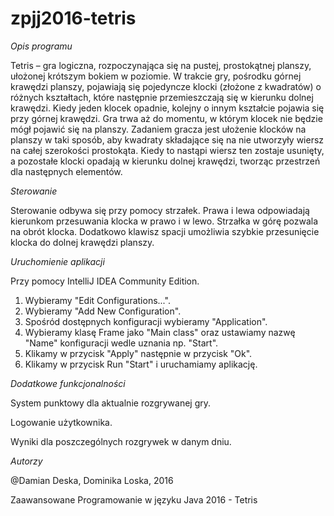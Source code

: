 # zpjj2016-tetris
*Opis programu*

Tetris – gra logiczna, rozpoczynająca się na pustej, prostokątnej planszy, ułożonej krótszym bokiem w poziomie. W trakcie gry, pośrodku górnej krawędzi planszy, pojawiają się pojedyncze klocki (złożone z kwadratów) o różnych kształtach, które następnie przemieszczają się w kierunku dolnej krawędzi. Kiedy jeden klocek opadnie, kolejny o innym kształcie pojawia się przy górnej krawędzi. Gra trwa aż do momentu, w którym klocek nie będzie mógł pojawić się na planszy. Zadaniem gracza jest ułożenie klocków na planszy w taki sposób, aby kwadraty składające się na nie utworzyły wiersz na całej szerokości prostokąta. Kiedy to nastąpi wiersz ten zostaje usunięty, a pozostałe klocki opadają w kierunku dolnej krawędzi, tworząc przestrzeń dla następnych elementów. 

*Sterowanie*

Sterowanie odbywa się przy pomocy strzałek. Prawa i lewa odpowiadają kierunkom przesuwania klocka w prawo i w lewo. Strzałka w górę pozwala na obrót klocka. Dodatkowo klawisz spacji umożliwia szybkie przesunięcie klocka do dolnej krawędzi planszy.

*Uruchomienie aplikacji*

Przy pomocy IntelliJ IDEA Community Edition.

1. Wybieramy "Edit Configurations...".
2. Wybieramy "Add New Configuration".
3. Spośród dostępnych konfiguracji wybieramy "Application".
4. Wybieramy klasę Frame jako "Main class" oraz ustawiamy nazwę "Name" konfiguracji wedle uznania np. "Start".
5. Klikamy w przycisk "Apply" następnie w przycisk "Ok".
6. Klikamy w przycisk Run "Start" i uruchamiamy aplikację.

*Dodatkowe funkcjonalności*

System punktowy dla aktualnie rozgrywanej gry.

Logowanie użytkownika.

Wyniki dla poszczególnych rozgrywek w danym dniu. 

*Autorzy*

@Damian Deska, Dominika Loska, 2016

Zaawansowane Programowanie w języku Java 2016 - Tetris
